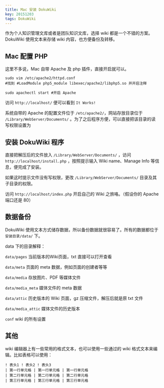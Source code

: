 ```yaml
---
title: Mac 安装 DokuWiki
key: 20151203
tags: DokuWiki
---
```

作为个人知识管理文库或者是团队知识文库，选择 wiki 都是一个不错的方案。DokuWiki 使用文本来存储 wiki 内容，也方便备份及转移。

## Mac 配置 PHP

这里不多说，Mac 自带 Apache 及 php 插件，直接开启就可以。

```
sudo vim /etc/apache2/httpd.conf 
#找到 #LoadModule php5_module libexec/apache2/libphp5.so 并开启注释

sudo apachectl start #开启 Apache
```

访问 `http://localhost/` 便可以看到 `It Works!`

系统自带的 Apache 的配置文件位于 `/etc/apache2/`，网站存放目录位于 `/Library/WebServer/Documents/` 。为了之后程序方便，可以直接把该目录的读写权限设置为

## 安装 DokuWiki 程序

直接把解压后的文件放入 `/Library/WebServer/Documents/` ，访问 `http://localhost/install.php` ，按照提示输入 Wiki name、Manage Info 等信息，便完成了安装。

如果这时提示文件没有写权限，更改 `/Library/WebServer/Documents/` 目录及其子目录的权限。

访问 `http://localhost/index.php` 开启自己的 Wiki 之旅咯。（假设你的 Apache 端口还是 80）

## 数据备份

DokuWiki 使用文本方式储存数据，所以备份数据就很容易了。所有的数据都位于 `安装目录/data/` 下。

data 下的目录解释：

`data/pages` 当前版本的Wiki页面，txt 直接可以打开查看

`data/meta` 页面的 meta 数据，例如页面的创建者等等

`data/media` 存放图片、PDF 等媒体文件

`data/media_meta` 媒体文件的 meta 数据

`data/attic` 历史版本的 Wiki 页面，gz 压缩文件，解压后就是原 txt 文件

`data/media_attic` 媒体文件的历史版本

`conf` wiki 的所有设置

## 其他

wiki 编辑器上有一些常用的格式文本，也可以使用一些通过的 wiki 格式文本来编辑。比如表格可以使用：

```
! 表头1 ! 表头2 ! 表头3
| 第一行单元格 | 第一行单元格 | 第一行单元格
| 第二行单元格 | 第二行单元格 | 第二行单元格
| 第三行单元格 | 第三行单元格 | 第三行单元格
```

